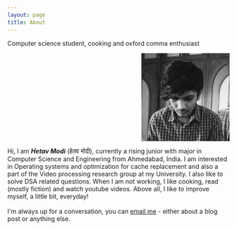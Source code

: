 ```yaml
---
layout: page
title: About
---
```


<p class="message">
  Computer science student, cooking and oxford comma enthusiast
</p>

 <img src="/aboutme.jpeg" width="200px" height="200px" style="float: right" > 
<!-- ![ about me ](aboutme.jpeg) -->

<p style="float: left">
Hi, I am <em><b>Hetav Modi</b></em> (हेतव मोदी), currently a rising junior with major in Computer Science and Engineering from Ahmedabad, India. I am interested in Operating systems and optimization for cache replacement and also a part of the Video processing research group at my University. I also like to solve DSA related questions. When I am not working, I like cooking, read (mostly fiction) and watch youtube videos. Above all, I like to improve myself, a little bit, everyday! 
<br>
<br>
I'm always up for a conversation, you can <a href = "mailto: hetav.1805@gmail.com">email me</a> - either 
about a blog post or anything else. 
</p>

<!--
In the novel, *The Strange Case of Dr. Jeykll and Mr. Hyde*, Mr. Poole is Dr. Jekyll's virtuous and loyal butler. Similarly, Poole is an upstanding and effective butler that helps you build Jekyll themes. It's made by [@mdo](https://twitter.com/mdo).

There are currently two themes built on Poole:

* [Hyde](http://hyde.getpoole.com)
* [Lanyon](http://lanyon.getpoole.com)

Learn more and contribute on [GitHub](https://github.com/poole).

## Setup

Some fun facts about the setup of this project include:

* Built for [Jekyll](http://jekyllrb.com)
* Developed on GitHub and hosted for free on [GitHub Pages](https://pages.github.com)
* Coded with [Sublime Text 2](http://sublimetext.com), an amazing code editor
* Designed and developed while listening to music like [Blood Bros Trilogy](https://soundcloud.com/maddecent/sets/blood-bros-series)

Have questions or suggestions? Feel free to [open an issue on GitHub](https://github.com/poole/issues/new) or [ask me on Twitter](https://twitter.com/mdo).

Thanks for reading!
-->